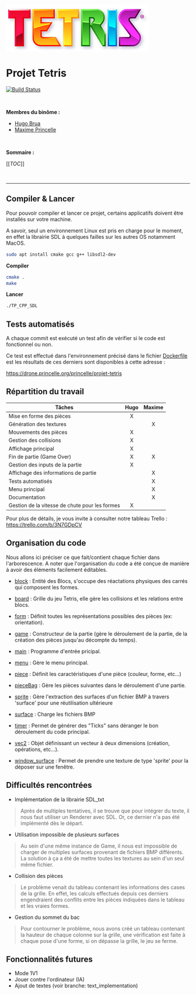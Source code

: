 ![Logo Tetris](./logo_tetris.png)
# Projet Tetris

[![Build Status](https://drone.princelle.org/api/badges/princelle/projet-tetris/status.svg)](https://drone.princelle.org/princelle/projet-tetris)

<br/>

**Membres du binôme :**
- [Hugo Brua](mailto:hbrua@etu.unistra.fr)
- [Maxime Princelle](https://contact.princelle.org)

<br/>

**Sommaire :**

[[_TOC_]]

<br/>

---


## Compiler & Lancer

Pour pouvoir compiler et lancer ce projet, certains applicatifs doivent être installés sur votre machine.

A savoir, seul un environnement Linux est pris en charge pour le moment, en effet la librairie SDL à quelques failles sur les autres OS notamment MacOS.

```bash
sudo apt install cmake gcc g++ libsdl2-dev
```

**Compiler**

```bash
cmake .
make
```

**Lancer**

```bash
./TP_CPP_SDL
```


## Tests automatisés

A chaque commit est exécuté un test afin de vérifier si le code est fonctionnel ou non. 

Ce test est effectué dans l'environnement précisé dans le fichier [Dockerfile](./Dockerfile) est les résultats de ces derniers sont disponibles à cette adresse : 

https://drone.princelle.org/princelle/projet-tetris


## Répartition du travail

| Tâches 	| Hugo 	| Maxime 	|
|-	|:-:	|:-:	|
| Mise en forme des pièces 	| X 	|  	|
| Génération des textures 	|  	| X 	|
| Mouvements des pièces 	| X 	|  	|
| Gestion des collisions 	| X 	|  	|
| Affichage principal 	| X 	|  	|
| Fin de partie (Game Over) 	| X 	| X 	|
| Gestion des inputs de la partie 	| X 	|  	|
| Affichage des informations de partie 	|  	| X 	|
| Tests automatisés 	|  	| X 	|
| Menu principal 	|  	| X 	|
| Documentation 	|  	| X 	|
| Gestion de la vitesse de chute pour les formes 	| X 	|  	|

Pour plus de détails, je vous invite à consulter notre tableau Trello : https://trello.com/b/3N7GDpCV


## Organisation du code

Nous allons ici préciser ce que fait/contient chaque fichier dans l'arborescence.
A noter que l'organisation du code a été conçue de manière à avoir des éléments facilement éditables.

- [block](./block.cpp) : Entité des Blocs, s'occupe des réactations physiques des carrés qui composent les formes. 

- [board](./board.cpp) : Grille du jeu Tetris, elle gère les collisions et les relations entre blocs.

- [form](./form.cpp) : Définit toutes les représentations possibles des pièces (ex: orientation).

- [game](./game.cpp) : Constructeur de la partie (gère le déroulement de la partie, de la création des pièces jusqu'au décompte du temps).

- [main](./main.cpp) : Programme d'entrée pricipal.

- [menu](./menu.cpp) : Gère le menu principal.

- [piece](./piece.cpp) : Définit les caractéristiques d'une pièce (couleur, forme, etc...)

- [pieceBag](./pieceBag.cpp) : Gère les pièces suivantes dans le déroulement d'une partie.

- [sprite](./sprite.cpp) : Gère l'extraction des surfaces d'un fichier BMP à travers 'surface' pour une réutilisation ultérieure

- [surface](./surface.cpp) : Charge les fichiers BMP

- [timer](./timer.cpp) : Permet de générer des "Ticks" sans déranger le bon déroulement du code principal.

- [vec2](./vec2.cpp) : Objet définissant un vecteur à deux dimensions (création, opérations, etc...).

- [window_surface](./window_surface.cpp) : Permet de prendre une texture de type 'sprite' pour la déposer sur une fenêtre.


## Difficultés rencontrées

- Implémentation de la librairie SDL_txt
> Après de multiples tentatives, il se trouve que pour intégrer du texte, il nous faut utiliser un Renderer avec SDL. Or, ce dernier n'a pas été implémenté dès le départ.

- Utilisation impossible de plusieurs surfaces
> Au sein d'une même instance de Game, il nous est impossible de charger de multiples surfaces provenant de fichiers BMP différents. La solution à ça a été de mettre toutes les textures au sein d'un seul même fichier.

- Collision des pièces
> Le problème venait du tableau contenant les informations des cases de la grille. En effet, les calculs effectués depuis ces derniers engendraient des conflits entre les pièces indiquées dans le tableau et les vraies formes.

- Gestion du sommet du bac
> Pour contourner le problème, nous avons créé un tableau contenant la hauteur de chaque colonne sur la grille, une vérification est faite à chaque pose d'une forme, si on dépasse la grille, le jeu se ferme.


## Fonctionnalités futures

- Mode 1V1
- Jouer contre l'ordinateur (IA)
- Ajout de textes (voir branche: text_implementation)